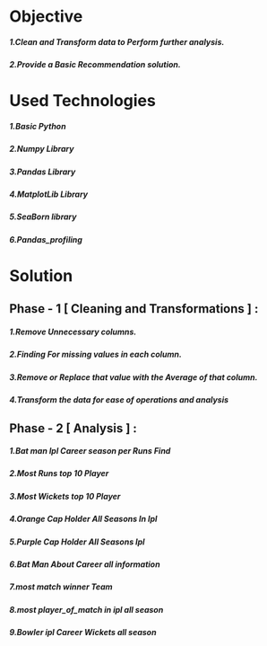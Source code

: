 # Objective
##### 1.Clean and Transform data to Perform further analysis.
##### 2.Provide a Basic Recommendation solution.

# Used Technologies

##### 1.Basic Python
##### 2.Numpy Library
##### 3.Pandas Library
##### 4.MatplotLib Library
##### 5.SeaBorn library
##### 6.Pandas_profiling

# Solution

## Phase - 1 [ Cleaning and Transformations ] :

##### 1.Remove Unnecessary columns.
##### 2.Finding For missing values in each column.
##### 3.Remove or Replace that value with the Average of that column.
##### 4.Transform the data for ease of operations and analysis

## Phase - 2 [ Analysis ] :

##### 1.Bat man Ipl Career season per Runs Find 
##### 2.Most Runs top 10 Player
##### 3.Most Wickets top 10 Player
##### 4.Orange Cap Holder All Seasons In Ipl
##### 5.Purple Cap Holder All Seasons Ipl
##### 6.Bat Man About Career all information  
##### 7.most match winner Team
##### 8.most  player_of_match in ipl all season
##### 9.Bowler ipl Career Wickets all season 
